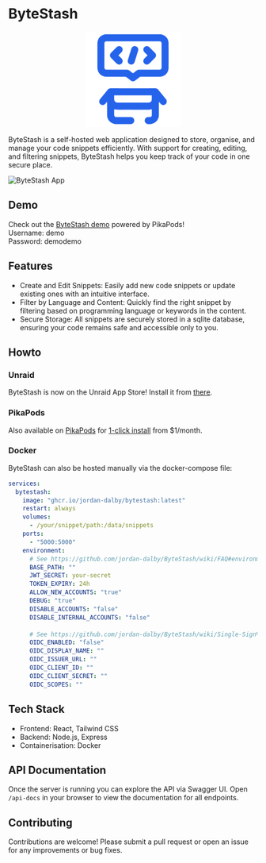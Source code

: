 # ByteStash
<p align="center">
  <img src="https://raw.githubusercontent.com/jordan-dalby/ByteStash/refs/heads/main/client/public/logo192.png" />
</p>

ByteStash is a self-hosted web application designed to store, organise, and manage your code snippets efficiently. With support for creating, editing, and filtering snippets, ByteStash helps you keep track of your code in one secure place.

![ByteStash App](https://raw.githubusercontent.com/jordan-dalby/ByteStash/refs/heads/main/media/app-image.png)

## Demo
Check out the [ByteStash demo](https://bytestash-demo.pikapod.net/) powered by PikaPods!  
Username: demo  
Password: demodemo

## Features
- Create and Edit Snippets: Easily add new code snippets or update existing ones with an intuitive interface.
- Filter by Language and Content: Quickly find the right snippet by filtering based on programming language or keywords in the content.
- Secure Storage: All snippets are securely stored in a sqlite database, ensuring your code remains safe and accessible only to you.

## Howto
### Unraid
ByteStash is now on the Unraid App Store! Install it from [there](https://unraid.net/community/apps).

### PikaPods
Also available on [PikaPods](https://www.pikapods.com/) for [1-click install](https://www.pikapods.com/pods?run=bytestash) from $1/month.

### Docker
ByteStash can also be hosted manually via the docker-compose file:
```yaml
services:
  bytestash:
    image: "ghcr.io/jordan-dalby/bytestash:latest"
    restart: always
    volumes:
      - /your/snippet/path:/data/snippets
    ports:
      - "5000:5000"
    environment:
      # See https://github.com/jordan-dalby/ByteStash/wiki/FAQ#environment-variables
      BASE_PATH: ""
      JWT_SECRET: your-secret
      TOKEN_EXPIRY: 24h
      ALLOW_NEW_ACCOUNTS: "true"
      DEBUG: "true"
      DISABLE_ACCOUNTS: "false"
      DISABLE_INTERNAL_ACCOUNTS: "false"

      # See https://github.com/jordan-dalby/ByteStash/wiki/Single-Sign%E2%80%90on-Setup for more info
      OIDC_ENABLED: "false"
      OIDC_DISPLAY_NAME: ""
      OIDC_ISSUER_URL: ""
      OIDC_CLIENT_ID: ""
      OIDC_CLIENT_SECRET: ""
      OIDC_SCOPES: ""
```

## Tech Stack
- Frontend: React, Tailwind CSS
- Backend: Node.js, Express
- Containerisation: Docker

## API Documentation
Once the server is running you can explore the API via Swagger UI. Open
`/api-docs` in your browser to view the documentation for all endpoints.

## Contributing
Contributions are welcome! Please submit a pull request or open an issue for any improvements or bug fixes.
